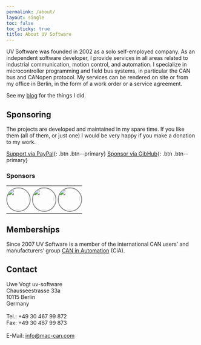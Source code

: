 ```yaml
---
permalink: /about/
layout: single
toc: false
toc_sticky: true
title: About UV Software
---
```

UV&nbsp;Software was founded in 2002 as a solo self-employed company.
As an independent software developer, I provide services in all areas related to industrial communication, motion control, and automation.
I specialize in microcontroller programming and field bus systems, in particular the CAN bus and CANopen protocol.
My services can be rendered on site or from my office in Berlin, in the form of a work order or a service agreement.

See my [blog](https://uv-software.com/wordpress/category/projects/) for the things I did.

## Sponsoring
The projects are developed and maintained in my spare time.
If you like them (all of them, or just one) I would be very happy if you make a donation to my work.

[Support via PayPal](https://paypal.me/uvsoftware){: .btn .btn--primary}
[Sponsor via GibHub](https://github.com/sponsors/mac-can){: .btn .btn--primary}

### Sponsors
<table style="border: 0px;">
  <tr style="border: 0px;">
    <td style="border: 0px; padding: 0px;">
      <div style="height: 60px; width: 60px; border-style: solid; border-color: #808080;  border-width: 2px; border-radius: 100%;">
        <a href="https://github.com/rusoku"> <img style="border-radius: 100%;" src="https://avatars.githubusercontent.com/u/46974254?v=4" width="56px" /></a>
      </div>
    </td>
    <td style="border: 0px; padding: 4px;">
      <div style="height: 60px; width: 60px; border-style: solid; border-color: #808080;  border-width: 2px; border-radius: 100%;">
        <a href="https://github.com/TravisJoe"> <img style="border-radius: 100%;" src="https://avatars.githubusercontent.com/u/2984346?v=4" width="56px" /></a>
      </div>
    </td>
    <td style="border: 0px; padding: 0px;">
      <div style="height: 60px; width: 60px; border-style: solid; border-color: #808080;  border-width: 2px; border-radius: 100%;">
        <a href="https://github.com/Torrox-GmbH-Co-KG"> <img style="border-radius: 100%;" src="https://avatars.githubusercontent.com/u/127209439?s=200&v=4" width="56px" /></a>
      </div>
    </td>
  </tr>
</table>

## Memberships
Since 2007 UV&nbsp;Software is a member of the international CAN users’ and manufacturers’ group [CAN&nbsp;in&nbsp;Automation](https://www.can-cia.org/) (CiA).

## Contact
Uwe Vogt uv-software<br>
Chausseestrasse 33a<br>
10115 Berlin<br>
Germany<br><br>
Tel.: +49 30 467 99 872<br>
Fax:  +49 30 467 99 873<br><br>
E-Mail: <a href="mailto:info@mac-can.com">info@mac-can.com</a><br><br>
